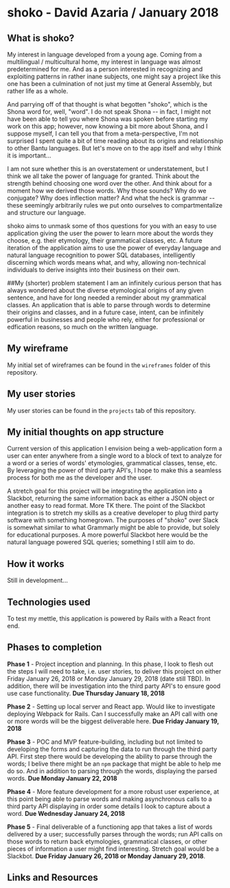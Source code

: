 # shoko - David Azaria / January 2018

## What is shoko?
My interest in language developed from a young age. Coming from a multilingual / multicultural home, my interest in language was almost predetermined for me. And as a person interested in recognizing and exploiting patterns in rather inane subjects, one might say a project like this one has been a culmination of not just my time at General Assembly, but rather life as a whole. 

And parrying off of that thought is what begotten "shoko", which is the Shona word for, well, "word". I do not speak Shona -- in fact, I might not have been able to tell you where Shona was spoken before starting my work on this app; however, now knowing a bit more about Shona, and I suppose myself, I can tell you that from a meta-perspective, I'm not surprised I spent quite a bit of time reading about its origins and relationship to other Bantu languages. But let's move on to the app itself and why I think it is important...

I am not sure whether this is an overstatement or understatement, but I think we all take the power of language for granted. Think about the strength behind choosing one word over the other. And think about for a moment how we derived those words. Why those sounds? Why do we conjugate? Why does inflection matter? And what the heck is grammar -- these seemingly arbitrarily rules we put onto ourselves to compartmentalize and structure our language. 

shoko aims to unmask some of thos questions for you with an easy to use application giving the user the power to learn more about the words they choose, e.g. their etymology, their grammatical classes, etc. A future iteration of the application aims to use the power of everyday language and natural language recognition to power SQL databases, intelligently discerning which words means what, and why, allowing non-technical individuals to derive insights into their business on their own.   

##My (shorter) problem statement
I am an infinitely curious person that has always wondered about the diverse etymological origins of any given sentence, and have for long needed a reminder about my grammatical classes. An application that is able to parse through words to determine their origins and classes, and in a future case, intent, can be infinitely powerful in businesses and people who rely, either for professional or edfication reasons, so much on the written language.  

## My wireframe
My initial set of wireframes can be found in the `wireframes` folder of this repository.

## My user stories
My user stories can be found in the `projects` tab of this repository.

## My initial thoughts on app structure 
Current version of this application I envision being a web-application form a user can enter anywhere from a single word to a block of text to analyze for a word or a series of words' etymologies, grammatical classes, tense, etc. By leveraging the power of third party API's, I hope to make this a seamless process for both me as the developer and the user. 

A stretch goal for this project will be integrating the application into a Slackbot, returning the same information back as either a JSON object or another easy to read format. More TK there. The point of the Slackbot integration is to stretch my skills as a creative developer to plug third party software with something homegrown. The purposes of "shoko" over Slack is somewhat similar to what Grammarly might be able to provide, but solely for educational purposes. A more powerful Slackbot here would be the natural language powered SQL queries; something I still aim to do.

## How it works
Still in development...

## Technologies used
To test my mettle, this application is powered by Rails with a React front end.

## Phases to completion
**Phase 1** - Project inception and planning. In this phase, I look to flesh out the steps I will need to take, i.e. user stories, to deliver this project on either Friday January 26, 2018 or Monday January 29, 2018 (date still TBD). In addition, there will be investigation into the third party API's to ensure good use case functionality. **Due Thursday January 18, 2018** 

**Phase 2** - Setting up local server and React app. Would like to investigate deploying Webpack for Rails. Can I successfully make an API call with one or more words will be the biggest deliverable here. **Due Friday January 19, 2018**

**Phase 3** - POC and MVP feature-building, including but not limited to developing the forms and capturing the data to run through the third party API. First step there would be developing the ability to parse through the words; I belive there might be an `npm` package that might be able to help me do so. And in addition to parsing through the words, displaying the parsed words. **Due Monday January 22, 2018** 

**Phase 4** - More feature development for a more robust user experience, at this point being able to parse words and making asynchronous calls to a third party API displaying in order some details I look to capture about a word. **Due Wednesday January 24, 2018**

**Phase 5** - Final deliverable of a functioning app that takes a list of words delivered by a user; successfully parses through the words; run API calls on those words to return back etymologies, grammatical classes, or other pieces of information a user might find interesting. Stretch goal would be a Slackbot. **Due Friday January 26, 2018 or Monday January 29, 2018**.

## Links and Resources

